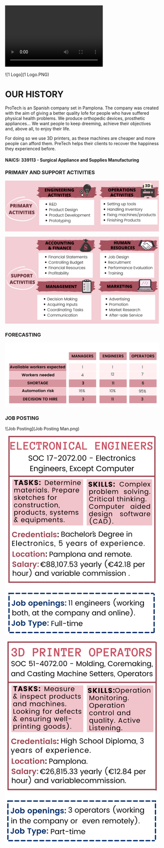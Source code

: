 <video src="Protech..mp4" width="320" height="200" controls preload></video>

![1 Logo](1 Logo.PNG)

# OUR HISTORY #

ProTech is an Spanish company set in Pamplona. The company was created with the aim of giving a better quality lofe for people who have suffered physical health problems. We produce orthopedic devices, prosthetic appliances... We want people to keep dreeming, achieve their objectives and, above all, to enjoy their life.

For doing so we use 3D printers, as these machines are cheaper and more people can afford them. PreTech helps their clients to recover the happiness they experienced before.

#### NAICS: 339113 - Surgical Appliance and Supplies Manufacturing ####

### PRIMARY AND SUPPORT ACTIVITIES ###
![Primary activities](Primary.png)


![Secondary activities](Secondary2.png)

### FORECASTING ###
![Forecasting](Forecasting.png)

### JOB POSTING ###
![Job Posting](Job Posting Man.png) 


![Job Posting](Engineers.png) 

![Job Posting](Operators.png)
